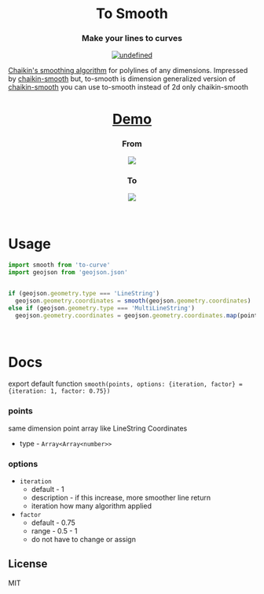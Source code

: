 <h1 align="center">To Smooth</h1>
<h3 align="center">
Make your lines to curves</h3>
<p align="center">
 <a href="https://lgtm.com/projects/g/seonglae/to-smooth/context:javascript"><img alt="undefined" src="https://img.shields.io/lgtm/grade/javascript/g/seonglae/to-smooth.svg?logo=lgtm&logoWidth=18"/>
 </a>
<p>

[Chaikin's smoothing algorithm](http://www.idav.ucdavis.edu/education/CAGDNotes/Chaikins-Algorithm/Chaikins-Algorithm.html) for polylines of any dimensions.
Impressed by [chaikin-smooth](https://github.com/Jam3/chaikin-smooth) but, to-smooth is dimension generalized version of [chaikin-smooth](https://github.com/Jam3/chaikin-smooth)
you can use to-smooth instead of 2d only chaikin-smooth

 
 
<h1 align="center"><a href="https://openlayers.org/en/latest/examples/chaikin.html">Demo</a></h1>

<h3 align="center">
From</h3>

<p align="center">
 <img src="https://user-images.githubusercontent.com/27716524/123362217-4e04e680-d5ab-11eb-842d-4fe9d586bbe1.png"/>
 </img>
<p>


<h3 align="center">
To
</h3>
<p align="center">
 <img src="https://user-images.githubusercontent.com/27716524/123362234-51986d80-d5ab-11eb-95ec-f748cdb5f822.png"/>
 </img>
<p>
 
<br/>
 
# Usage
```js
import smooth from 'to-curve'
import geojson from 'geojson.json'


if (geojson.geometry.type === 'LineString')
  geojson.geometry.coordinates = smooth(geojson.geometry.coordinates)
else if (geojson.geometry.type === 'MultiLineString')
  geojson.geometry.coordinates = geojson.geometry.coordinates.map(points => smooth(points))
```

<br/>
 
# Docs
export default function
`smooth(points, options: {iteration, factor} = {iteration: 1, factor: 0.75})`


### points
same dimension point array like LineString Coordinates

- type - `Array<Array<number>>`

### options
- `iteration`
  - default - 1
  - description - if this increase, more smoother line return
  - iteration how many algorithm applied
- `factor`
  - default - 0.75
  - range - 0.5 - 1
  - do not have to change or assign



## License

MIT
